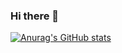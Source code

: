 ### Hi there 👋
[![Anurag's GitHub stats](https://github-readme-stats.vercel.app/api?username=Roma-1990)](https://github.com/anuraghazra/github-readme-stats)
<!--
**Roman-1990/Roman-1990** is a ✨ _special_ ✨ repository because its `README.md` (this file) appears on your GitHub profile.

Here are some ideas to get you started:

- 🔭 I’m currently working on ...
- 🌱 I’m currently learning ...
- 👯 I’m looking to collaborate on ...
- 🤔 I’m looking for help with ...
- 💬 Ask me about ...
- 📫 How to reach me: ...
- 😄 Pronouns: ...
- ⚡ Fun fact: ...
-->
